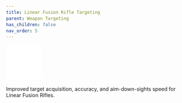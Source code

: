```yaml
---
title: Linear Fusion Rifle Targeting
parent: Weapon Targeting
has_children: false
nav_order: 5
---
```


![](https://raw.githubusercontent.com/snowstormclan/Armor-Perks/master/images/Targeting/Linear%20Fusion.png)

Improved target acquisition, accuracy, and aim-down-sights speed for Linear Fusion Rifles.

